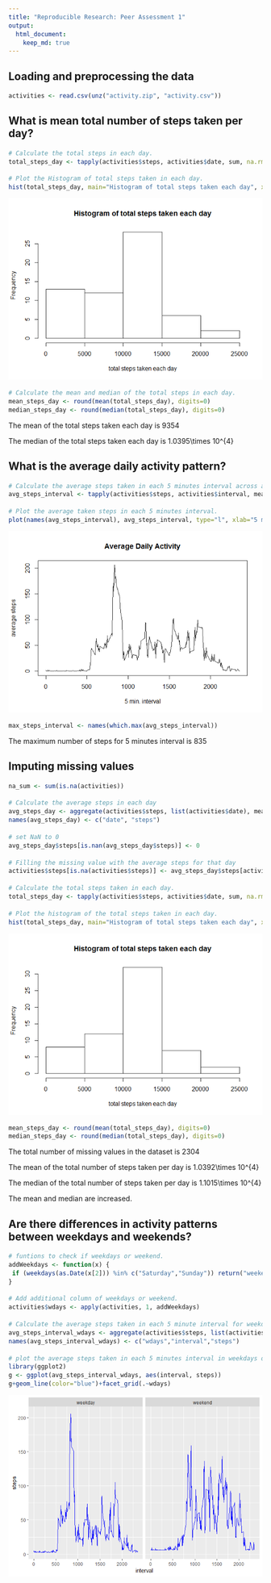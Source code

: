 ```yaml
---
title: "Reproducible Research: Peer Assessment 1"
output: 
  html_document:
    keep_md: true
---
```



## Loading and preprocessing the data

```r
activities <- read.csv(unz("activity.zip", "activity.csv"))
```
## What is mean total number of steps taken per day?

```r
# Calculate the total steps in each day.
total_steps_day <- tapply(activities$steps, activities$date, sum, na.rm=TRUE)

# Plot the Histogram of total steps taken in each day.
hist(total_steps_day, main="Histogram of total steps taken each day", xlab="total steps taken each day")
```

![](PA1_template_files/figure-html/unnamed-chunk-2-1.png)<!-- -->

```r
# Calculate the mean and median of the total steps in each day.
mean_steps_day <- round(mean(total_steps_day), digits=0)
median_steps_day <- round(median(total_steps_day), digits=0)
```
The mean of the total steps taken each day is 9354

The median of the total steps taken each day is 1.0395\times 10^{4}


## What is the average daily activity pattern?

```r
# Calculate the average steps taken in each 5 minutes interval across all days. 
avg_steps_interval <- tapply(activities$steps, activities$interval, mean, na.rm=TRUE)

# Plot the average taken steps in each 5 minutes interval.
plot(names(avg_steps_interval), avg_steps_interval, type="l", xlab="5 min. interval", ylab="average steps", main="Average Daily Activity")
```

![](PA1_template_files/figure-html/unnamed-chunk-3-1.png)<!-- -->

```r
max_steps_interval <- names(which.max(avg_steps_interval))
```
The maximum number of steps for 5 minutes interval is 835


## Imputing missing values

```r
na_sum <- sum(is.na(activities))

# Calculate the average steps in each day
avg_steps_day <- aggregate(activities$steps, list(activities$date), mean, na.rm=TRUE)
names(avg_steps_day) <- c("date", "steps")

# set NaN to 0
avg_steps_day$steps[is.nan(avg_steps_day$steps)] <- 0

# Filling the missing value with the average steps for that day
activities$steps[is.na(activities$steps)] <- avg_steps_day$steps[activities$date]

# Calculate the total steps taken in each day.
total_steps_day <- tapply(activities$steps, activities$date, sum, na.rm=TRUE)

# Plot the histogram of the total steps taken in each day.
hist(total_steps_day, main="Histogram of total steps taken each day", xlab = "total steps taken each day")
```

![](PA1_template_files/figure-html/unnamed-chunk-4-1.png)<!-- -->

```r
mean_steps_day <- round(mean(total_steps_day), digits=0)
median_steps_day <- round(median(total_steps_day), digits=0)
```
The total number of missing values in the dataset is 2304

The mean of the total number of steps taken per day is 1.0392\times 10^{4}

The median of the total number of steps taken per day is 1.1015\times 10^{4}

The mean and median are increased.


## Are there differences in activity patterns between weekdays and weekends?

```r
# funtions to check if weekdays or weekend.
addWeekdays <- function(x) {
 if (weekdays(as.Date(x[2])) %in% c("Saturday","Sunday")) return("weekend") else return("weekday")
}

# Add additional column of weekdays or weekend.
activities$wdays <- apply(activities, 1, addWeekdays)
 
# Calculate the average steps taken in each 5 minute interval for weekdays or weekends.
avg_steps_interval_wdays <- aggregate(activities$steps, list(activities$wdays, activities$interval), mean, na.rm=TRUE)
names(avg_steps_interval_wdays) <- c("wdays","interval","steps")

# plot the average steps taken in each 5 minutes interval in weekdays or weekends.
library(ggplot2)
g <- ggplot(avg_steps_interval_wdays, aes(interval, steps))
g+geom_line(color="blue")+facet_grid(.~wdays)
```

![](PA1_template_files/figure-html/unnamed-chunk-5-1.png)<!-- -->

